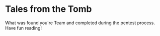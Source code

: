 # Tales from the Tomb
What was found you're Team and completed during the pentest process. Have fun reading!
